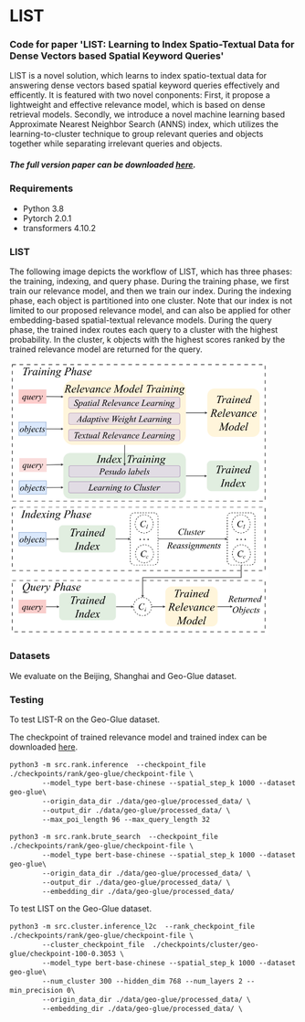 # LIST


### Code for paper 'LIST: Learning to Index Spatio-Textual Data for Dense Vectors based Spatial Keyword Queries'  

LIST is a novel solution, which learns to index spatio-textual data for answering dense vectors based spatial keyword queries effectively and efficently. It is featured with two novel conponents: First, it propose a lightweight and effective relevance model, which is based on dense retrieval models. Secondly, we introduce a novel machine learning based Approximate Nearest Neighbor Search (ANNS) index, which utilizes the learning-to-cluster technique to group relevant queries and objects together while separating irrelevant queries and objects.


##### The full version paper can be downloaded [here](https://drive.google.com/drive/folders/1oNRVD1Z5fVH_vjJAHY_uSGYVQR2Ss-cd).

### Requirements

* Python 3.8
* Pytorch 2.0.1
* transformers 4.10.2


### LIST
The following image depicts the workflow of LIST, which has three phases:  the training, indexing, and query phase. During the training phase, we first train our relevance model, and then we train our index.  During the indexing phase, each object is partitioned into one cluster. Note that our index is not limited to our proposed relevance model, and can also be applied for other embedding-based spatial-textual relevance models. During the query phase, the trained index routes each query to a cluster with the highest probability. In the cluster, k objects with the highest scores ranked by the trained relevance model are returned for the query.

<img src="imgs/framework.png" alt="The three phases of our retriever LIST: the training, indexing, and query phase. LIST consists of a relevance model (shown in green) and an index (shown in yellow)." width="90%"/>


### Datasets

We evaluate on the Beijing, Shanghai and Geo-Glue dataset.


### Testing

To test LIST-R on the Geo-Glue dataset.

The checkpoint of trained relevance model and trained index can be downloaded [here](https://drive.google.com/drive/folders/1oNRVD1Z5fVH_vjJAHY_uSGYVQR2Ss-cd).


```
python3 -m src.rank.inference  --checkpoint_file ./checkpoints/rank/geo-glue/checkpoint-file \
        --model_type bert-base-chinese --spatial_step_k 1000 --dataset geo-glue\
        --origin_data_dir ./data/geo-glue/processed_data/ \
        --output_dir ./data/geo-glue/processed_data/ \
        --max_poi_length 96 --max_query_length 32
```
```
python3 -m src.rank.brute_search  --checkpoint_file ./checkpoints/rank/geo-glue/checkpoint-file \
        --model_type bert-base-chinese --spatial_step_k 1000 --dataset geo-glue\
        --origin_data_dir ./data/geo-glue/processed_data/ \
        --output_dir ./data/geo-glue/processed_data/ \
        --embedding_dir ./data/geo-glue/processed_data/
```

To test LIST on the Geo-Glue dataset.

```
python3 -m src.cluster.inference_l2c  --rank_checkpoint_file ./checkpoints/rank/geo-glue/checkpoint-file \
        --cluster_checkpoint_file  ./checkpoints/cluster/geo-glue/checkpoint-100-0.3053 \
        --model_type bert-base-chinese --spatial_step_k 1000 --dataset geo-glue\ 
        --num_cluster 300 --hidden_dim 768 --num_layers 2 --min_precision 0\
        --origin_data_dir ./data/geo-glue/processed_data/ \
        --embedding_dir ./data/geo-glue/processed_data/ \
```

